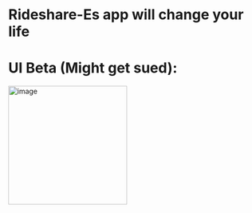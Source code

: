 # Rideshare-Es app will change your life 





# UI Beta (Might get sued):
<img width="238" alt="image" src="https://user-images.githubusercontent.com/61043066/155165274-21b411cd-0476-42c0-a91c-6017f61324e2.png">
